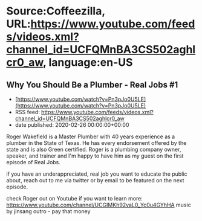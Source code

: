 # Source:Coffeezilla, URL:https://www.youtube.com/feeds/videos.xml?channel_id=UCFQMnBA3CS502aghlcr0_aw, language:en-US

## Why You Should Be a Plumber - Real Jobs #1
 - [https://www.youtube.com/watch?v=Pn3pJo0U5LE](https://www.youtube.com/watch?v=Pn3pJo0U5LE)
 - RSS feed: https://www.youtube.com/feeds/videos.xml?channel_id=UCFQMnBA3CS502aghlcr0_aw
 - date published: 2020-02-26 00:00:00+00:00

Roger Wakefield is a Master Plumber with 40 years experience as a plumber in the State of Texas. He has every endorsement offered by the state and is also Green certified. Roger is a plumbing company owner, speaker, and trainer and I'm happy to have him as my guest on the first episode of Real Jobs. 

if you have an underappreciated, real job you want to educate the public about, reach out to me via twitter or by email to be featured on the next episode.

check Roger out on Youtube if you want to learn more: https://www.youtube.com/channel/UCGIMKh92vaL0_Yc0u4GYhHA
music by jinsang 
outro - pay that money

